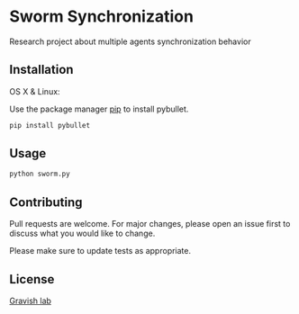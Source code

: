 # Sworm Synchronization

Research project about multiple agents synchronization behavior

## Installation

OS X & Linux:

Use the package manager [pip](https://pip.pypa.io/en/stable/) to install pybullet.

```bash
pip install pybullet
```

## Usage

```python
python sworm.py
```

## Contributing
Pull requests are welcome. For major changes, please open an issue first to discuss what you would like to change.

Please make sure to update tests as appropriate.

## License
[Gravish lab](http://gravishlab.ucsd.edu/index.html)
